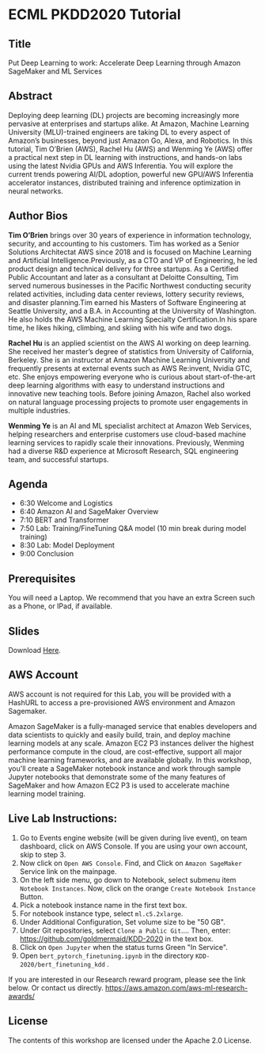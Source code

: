 # ECML PKDD2020 Tutorial

## Title
Put Deep Learning to work: Accelerate Deep Learning through Amazon SageMaker and ML Services

## Abstract
Deploying deep learning (DL) projects are becoming increasingly more pervasive at enterprises and startups alike. At Amazon, Machine Learning University (MLU)-trained engineers are taking DL to every aspect of Amazon’s businesses, beyond just Amazon Go, Alexa, and Robotics.
In this tutorial, Tim O’Brien (AWS), Rachel Hu (AWS) and Wenming Ye (AWS) offer a practical next step in DL learning with instructions, and hands-on labs using the latest Nvidia GPUs and AWS Inferentia. You will explore the current trends powering AI/DL adoption, powerful new GPU/AWS Inferentia accelerator instances, distributed training and inference optimization in neural networks.



## Author Bios

**Tim O’Brien** brings over 30 years of experience in information technology, security, and accounting to his customers. Tim has worked as a Senior Solutions Architectat AWS since 2018 and is focused on Machine Learning and Artificial Intelligence.Previously, as a CTO and VP of Engineering, he led product design and technical delivery for three startups. As a Certified Public Accountant and later as a consultant at Deloitte Consulting, Tim served numerous businesses in the Pacific Northwest conducting security related activities, including data center reviews, lottery security reviews, and disaster planning.Tim earned his Masters of Software Engineering at Seattle University, and a B.A. in Accounting at the University of Washington. He also holds the AWS Machine Learning Specialty Certification.In his spare time, he likes hiking, climbing, and skiing with his wife and two dogs. 


**Rachel Hu** is an applied scientist on the AWS AI working on deep learning. She received her master’s degree of statistics from University of California, Berkeley. She is an instructor at Amazon Machine Learning University and frequently presents at external events such as AWS Re:invent, Nvidia GTC, etc. She enjoys empowering everyone who is curious about start-of-the-art deep learning algorithms with easy to understand instructions and innovative new teaching tools. Before joining Amazon, Rachel also worked on natural language processing projects to promote user engagements in multiple industries.

**Wenming Ye** is an AI and ML specialist architect at Amazon Web Services, helping researchers and enterprise customers use cloud-based machine learning services to rapidly scale their innovations. Previously, Wenming had a diverse R&D experience at Microsoft Research, SQL engineering team, and successful startups.





## Agenda
- 6:30 Welcome and Logistics
- 6:40 Amazon AI and SageMaker Overview
- 7:10 BERT and Transformer
- 7:50 Lab: Training/FineTuning Q&A model
    (10 min break during model training)
- 8:30 Lab: Model Deployment
- 9:00 Conclusion 


## Prerequisites
You will need a Laptop. We recommend that you have an extra Screen such as a Phone, or IPad, if available.

## Slides

Download [Here](./ecmlpkdd2020.pdf). 

## AWS Account
AWS account is not required for this Lab, you will be provided with a HashURL to access a pre-provisioned AWS environment and Amazon Sagemaker.

Amazon SageMaker is a fully-managed service that enables developers and data scientists to quickly and easily build, train, and deploy machine learning models at any scale. Amazon EC2 P3 instances deliver the highest performance compute in the cloud, are cost-effective, support all major machine learning frameworks, and are available globally. In this workshop, you'll create a SageMaker notebook instance and work through sample Jupyter notebooks that demonstrate some of the many features of SageMaker and how Amazon EC2 P3 is used to accelerate machine learning model training.


## Live Lab Instructions:
1. Go to Events engine website (will be given during live event), on team dashboard, click on AWS Console. If you are using your own account, skip to step 3.
1. Now click on `Open AWS Console`. Find, and Click on `Amazon SageMaker` Service link on the mainpage.
1. On the left side menu, go down to Notebook, select submenu item `Notebook Instances`. Now, click on the orange `Create Notebook Instance` Button.
1. Pick a notebook instance name in the first text box.
1. For notebook instance type, select `ml.c5.2xlarge`.
1. Under Additional Configuration, Set volume size to be "50 GB".
1. Under Git repositories, select `Clone a Public Git`.... Then, enter: https://github.com/goldmermaid/KDD-2020 in the text box.
1. Click on `Open Jupyter` when the status turns Green "In Service".
1. Open `bert_pytorch_finetuning.ipynb` in the directory `KDD-2020/bert_finetuning_kdd` .



If you are interested in our Research reward program, please see the link below. Or contact us directly. https://aws.amazon.com/aws-ml-research-awards/


## License
The contents of this workshop are licensed under the Apache 2.0 License.


